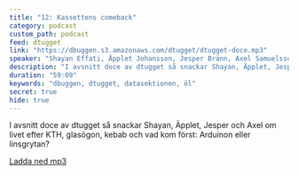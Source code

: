 ```yaml
---
title: "12: Kassettens comeback"
category: podcast
custom_path: podcast
feed: dtugget
link: "https://dbuggen.s3.amazonaws.com/dtugget/dtugget-doce.mp3"
speaker: "Shayan Effati, Äpplet Johansson, Jesper Bränn, Axel Samuelsson"
description: "I avsnitt doce av dtugget så snackar Shayan, Äpplet, Jesper och Axel om livet efter KTH, glasögon, kebab och vad kom först: Arduinon eller linsgrytan?"
duration: "59:09"
keywords: "dbuggen, dtugget, datasektionen, öl"
secret: true
hide: true
---
```

<script src="/audiojs/audio.min.js"></script>
<script>
  audiojs.events.ready(function() {
    var as = audiojs.createAll();
  });
</script>

I avsnitt doce av dtugget så snackar Shayan, Äpplet, Jesper och Axel om livet efter KTH, glasögon, kebab och vad kom först: Arduinon eller linsgrytan?

<audio src="{{ page.link }}" preload="auto"></audio>

<p class="center">
  <a class="center" href="{{ page.link }}">Ladda ned mp3</a>
</p>
